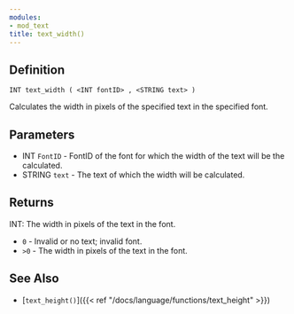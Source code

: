 ```yaml
---
modules:
- mod_text
title: text_width()
---
```


## Definition

    INT text_width ( <INT fontID> , <STRING text> )

Calculates the width in pixels of the specified text in the specified font.

## Parameters

- INT `FontID` - FontID of the font for which the width of the text will be the calculated.
- STRING `text` - The text of which the width will be calculated.

## Returns

INT: The width in pixels of the text in the font.

- `0` - Invalid or no text; invalid font.
- `>0` - The width in pixels of the text in the font.

## See Also

- [`text_height()`]({{< ref "/docs/language/functions/text_height" >}})
